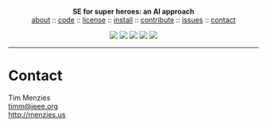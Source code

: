 <p align=center><b>SE for super heroes: an AI approach
</b><br><a 
href="https://github.com/sehero/src/blob/master/README.md">about</a>  :: <a 
href="https://github.com/sehero/src">code</a>  :: <a 
href="https://github.com/sehero/src/blob/master/LICENSE">license</a>  :: <a 
href="https://github.com/sehero/src/blob/master/INSTALL.md">install</a> :: <a
href="https://github.com/sehero/src/blob/master/CODE_OF_CONDUCT.md">contribute</a> :: <a 
href="https://github.com/sehero/src/issues">issues</a> ::  <a 
href="https://github.com/sehero/src/blob/master/CONTACT.md">contact</a> <p 
align=center> <img 
src="https://img.shields.io/badge/language-python-orange">&nbsp;<img 
src="https://img.shields.io/badge/purpose-ai,se-blueviolet">&nbsp;<img 
src="https://img.shields.io/badge/platform-mac,*nux-informational">&nbsp;<img 
src="https://img.shields.io/badge/license-mit-informational">&nbsp;<img 
src="https://travis-ci.org/sehero/src.svg?branch=master"> 
</p><hr>

# Contact

Tim Menzies  
timm@ieee.org   
http://menzies.us
